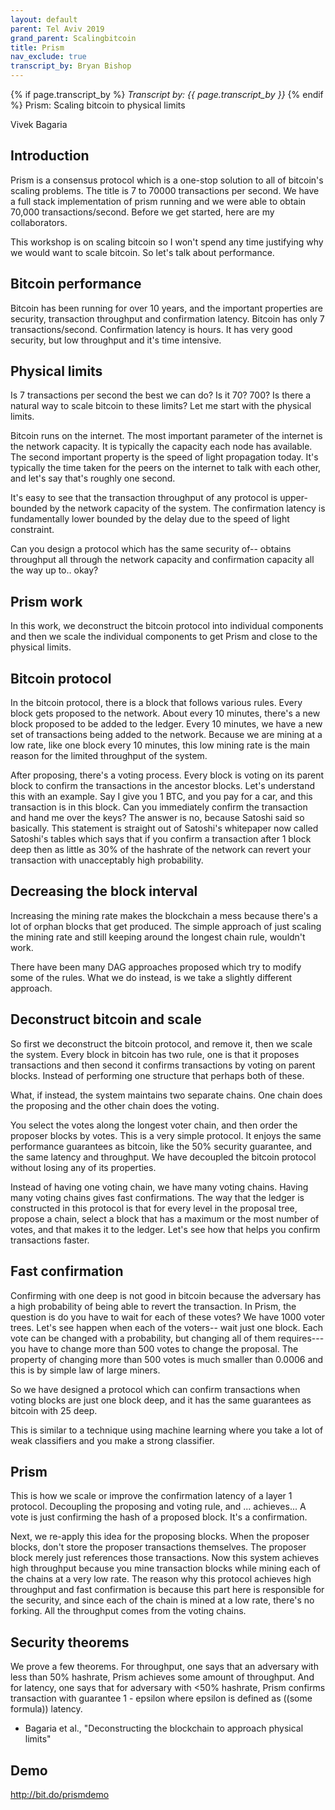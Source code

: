 ```yaml
---
layout: default
parent: Tel Aviv 2019
grand_parent: Scalingbitcoin
title: Prism
nav_exclude: true
transcript_by: Bryan Bishop
---
```


{% if page.transcript_by %} <i>Transcript by:
{{ page.transcript_by }}</i> {% endif %} Prism: Scaling bitcoin to
physical limits

Vivek Bagaria

## Introduction

Prism is a consensus protocol which is a one-stop solution to all of
bitcoin's scaling problems. The title is 7 to 70000 transactions per
second. We have a full stack implementation of prism running and we were
able to obtain 70,000 transactions/second. Before we get started, here
are my collaborators.

This workshop is on scaling bitcoin so I won't spend any time justifying
why we would want to scale bitcoin. So let's talk about performance.

## Bitcoin performance

Bitcoin has been running for over 10 years, and the important properties
are security, transaction throughput and confirmation latency. Bitcoin
has only 7 transactions/second. Confirmation latency is hours. It has
very good security, but low throughput and it's time intensive.

## Physical limits

Is 7 transactions per second the best we can do? Is it 70? 700? Is there
a natural way to scale bitcoin to these limits? Let me start with the
physical limits.

Bitcoin runs on the internet. The most important parameter of the
internet is the network capacity. It is typically the capacity each node
has available. The second important property is the speed of light
propagation today. It's typically the time taken for the peers on the
internet to talk with each other, and let's say that's roughly one
second.

It's easy to see that the transaction throughput of any protocol is
upper-bounded by the network capacity of the system. The confirmation
latency is fundamentally lower bounded by the delay due to the speed of
light constraint.

Can you design a protocol which has the same security of-- obtains
throughput all through the network capacity and confirmation capacity
all the way up to.. okay?

## Prism work

In this work, we deconstruct the bitcoin protocol into individual
components and then we scale the individual components to get Prism and
close to the physical limits.

## Bitcoin protocol

In the bitcoin protocol, there is a block that follows various rules.
Every block gets proposed to the network. About every 10 minutes,
there's a new block proposed to be added to the ledger. Every 10
minutes, we have a new set of transactions being added to the network.
Because we are mining at a low rate, like one block every 10 minutes,
this low mining rate is the main reason for the limited throughput of
the system.

After proposing, there's a voting process. Every block is voting on its
parent block to confirm the transactions in the ancestor blocks. Let's
understand this with an example. Say I give you 1 BTC, and you pay for a
car, and this transaction is in this block. Can you immediately confirm
the transaction and hand me over the keys? The answer is no, because
Satoshi said so basically. This statement is straight out of Satoshi's
whitepaper now called Satoshi's tables which says that if you confirm a
transaction after 1 block deep then as little as 30% of the hashrate of
the network can revert your transaction with unacceptably high
probability.

## Decreasing the block interval

Increasing the mining rate makes the blockchain a mess because there's a
lot of orphan blocks that get produced. The simple approach of just
scaling the mining rate and still keeping around the longest chain rule,
wouldn't work.

There have been many DAG approaches proposed which try to modify some of
the rules. What we do instead, is we take a slightly different approach.

## Deconstruct bitcoin and scale

So first we deconstruct the bitcoin protocol, and remove it, then we
scale the system. Every block in bitcoin has two rule, one is that it
proposes transactions and then second it confirms transactions by voting
on parent blocks. Instead of performing one structure that perhaps both
of these.

What, if instead, the system maintains two separate chains. One chain
does the proposing and the other chain does the voting.

You select the votes along the longest voter chain, and then order the
proposer blocks by votes. This is a very simple protocol. It enjoys the
same performance guarantees as bitcoin, like the 50% security guarantee,
and the same latency and throughput. We have decoupled the bitcoin
protocol without losing any of its properties.

Instead of having one voting chain, we have many voting chains. Having
many voting chains gives fast confirmations. The way that the ledger is
constructed in this protocol is that for every level in the proposal
tree, propose a chain, select a block that has a maximum or the most
number of votes, and that makes it to the ledger. Let's see how that
helps you confirm transactions faster.

## Fast confirmation

Confirming with one deep is not good in bitcoin because the adversary
has a high probability of being able to revert the transaction. In
Prism, the question is do you have to wait for each of these votes? We
have 1000 voter trees. Let's see happen when each of the voters-- wait
just one block. Each vote can be changed with a probability, but
changing all of them requires--- you have to change more than 500 votes
to change the proposal. The property of changing more than 500 votes is
much smaller than 0.0006 and this is by simple law of large miners.

So we have designed a protocol which can confirm transactions when
voting blocks are just one block deep, and it has the same guarantees as
bitcoin with 25 deep.

This is similar to a technique using machine learning where you take a
lot of weak classifiers and you make a strong classifier.

## Prism

This is how we scale or improve the confirmation latency of a layer 1
protocol. Decoupling the proposing and voting rule, and ... achieves...
A vote is just confirming the hash of a proposed block. It's a
confirmation.

Next, we re-apply this idea for the proposing blocks. When the proposer
blocks, don't store the proposer transactions themselves. The proposer
block merely just references those transactions. Now this system
achieves high throughput because you mine transaction blocks while
mining each of the chains at a very low rate. The reason why this
protocol achieves high throughput and fast confirmation is because this
part here is responsible for the security, and since each of the chain
is mined at a low rate, there's no forking. All the throughput comes
from the voting chains.

## Security theorems

We prove a few theorems. For throughput, one says that an adversary with
less than 50% hashrate, Prism achieves some amount of throughput. And
for latency, one says that for adversary with <50% hashrate, Prism
confirms transaction with guarantee 1 - epsilon where epsilon is defined
as ((some formula)) latency.

- Bagaria et al., "Deconstructing the blockchain to approach physical
  limits"

## Demo

<http://bit.do/prismdemo>
